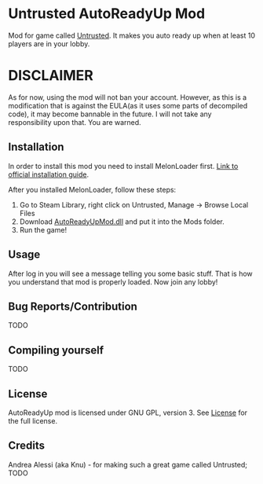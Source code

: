 # Untrusted AutoReadyUp Mod
Mod for game called [Untrusted](https://store.steampowered.com/app/1502660/Untrusted/). It makes you auto ready up when at least 10 players are in your lobby.

# DISCLAIMER
As for now, using the mod will not ban your account. However, as this is a modification that is against the EULA(as it uses some parts of decompiled code), it may become bannable in the future. I will not take any responsibility upon that. You are warned. 

## Installation
In order to install this mod you need to install MelonLoader first. [Link to official installation guide](https://github.com/LavaGang/MelonLoader.Installer/blob/master/README.md#how-to-install-re-install-or-update-melonloader).  

After you installed MelonLoader, follow these steps:
1. Go to Steam Library, right click on Untrusted, Manage -> Browse Local Files
2. Download [AutoReadyUpMod.dll](https://github.com/sh411-dev/UntrustedAutoReadyUpMod/releases/tag/release) and put it into the Mods folder.
3. Run the game!

## Usage
After log in you will see a message telling you some basic stuff. That is how you understand that mod is properly loaded. Now join any lobby!

## Bug Reports/Contribution
TODO

## Compiling yourself
TODO

## License
AutoReadyUp mod is licensed under GNU GPL, version 3. See [License](https://github.com/sh411-dev/UntrustedAutoReadyUpMod/blob/main/LICENSE) for the full license.

## Credits
Andrea Alessi (aka Knu) - for making such a great game called Untrusted;
TODO
